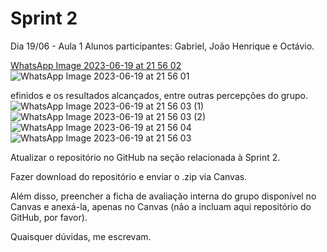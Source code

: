 # Sprint 2

Dia 19/06 - Aula 1
Alunos participantes: Gabriel, João Henrique e Octávio.


[WhatsApp Image 2023-06-19 at 21 56 02](https://github.com/ICEI-PUC-Minas-PPC-CC/ppc-cc-2023-1-ment2-manha-aulasprogramacao/assets/103225433/80a476a8-ad75-4c34-82f5-b04b73f62bf1)![WhatsApp Image 2023-06-19 at 21 56 01](https://github.com/ICEI-PUC-Minas-PPC-CC/ppc-cc-2023-1-ment2-manha-aulasprogramacao/assets/103225433/c2a701a9-1575-4e8a-b442-4e6471999b4d)

efinidos e os resultados alcançados, entre outras percepções do grupo.
![WhatsApp Image 2023-06-19 at 21 56 03 (1)](https://github.com/ICEI-PUC-Minas-PPC-CC/ppc-cc-2023-1-ment2-manha-aulasprogramacao/assets/103225433/890d74de-dbc0-488b-8c51-d103e92ea2f0)
![WhatsApp Image 2023-06-19 at 21 56 03 (2)](https://github.com/ICEI-PUC-Minas-PPC-CC/ppc-cc-2023-1-ment2-manha-aulasprogramacao/assets/103225433/a791717e-ea50-4fa5-8a32-229530b48695)
![WhatsApp Image 2023-06-19 at 21 56 04](https://github.com/ICEI-PUC-Minas-PPC-CC/ppc-cc-2023-1-ment2-manha-aulasprogramacao/assets/103225433/81cfc28a-7721-4f61-acf9-b8774f3992e8)
![WhatsApp Image 2023-06-19 at 21 56 03](https://github.com/ICEI-PUC-Minas-PPC-CC/ppc-cc-2023-1-ment2-manha-aulasprogramacao/assets/103225433/44f5093d-7fa5-44a5-b0d4-5308f71c57df)

Atualizar o repositório no GitHub na seção relacionada à Sprint 2.

Fazer download do repositório e enviar o .zip via Canvas.

Além disso, preencher a ficha de avaliação interna do grupo disponível no Canvas e anexá-la, apenas no Canvas (não a incluam aqui repositório do GitHub, por favor).

Quaisquer dúvidas, me escrevam.
